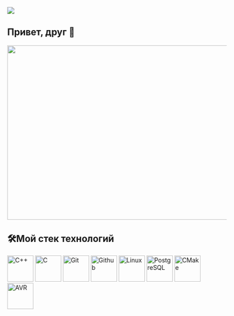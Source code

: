 ![](https://komarev.com/ghpvc/?username=RomanB51)
## Привет, друг 👋
<p align="center">
  <img src="https://media.giphy.com/media/v1.Y2lkPTc5MGI3NjExZDdxNjRpZ2Y3bm9lNHo1cWVvYm81aTU0eW5iNHgwcmp4Y2pqaWU3YyZlcD12MV9naWZzX3NlYXJjaCZjdD1n/qgQUggAC3Pfv687qPC/giphy.gif" width="800" height="400"/>
</p>


## 🛠️Мой стек технологий
<p>
<img src="https://github.com/RomanB51/Image_for_readme/blob/main/C%2B%2B-icon.png" width="60" height="60" title="C++"/>
<img src="https://github.com/RomanB51/Image_for_readme/blob/main/C-icon.png" width="60" height="60" title="C"/>
<img src="https://github.com/RomanB51/Image_for_readme/blob/main/Git-icon.png" width="60" height="60" title="Git"/>
<img src="https://github.com/RomanB51/Image_for_readme/blob/main/Github-icon.png" width="60" height="60" title="Github"/>
<img src="https://github.com/RomanB51/Image_for_readme/blob/main/Linux-icon.png" width="60" height="60" title="Linux"/>
<img src="https://github.com/RomanB51/Image_for_readme/blob/main/PostgreSQL-icon.png" width="60" height="60" title="PostgreSQL"/>   
<img src="https://github.com/RomanB51/Image_for_readme/blob/main/CMake-icon.png" width="60" height="60" title="CMake"/>
<img src="https://github.com/RomanB51/Image_for_readme/blob/main/AVR-icon.png" width="60" height="60" title="AVR"/>
</p>
